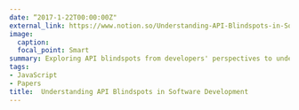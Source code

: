 ```yaml
---
date: “2017-1-22T00:00:00Z"
external_link: https://www.notion.so/Understanding-API-Blindspots-in-Software-Development-ce2600b33d644ccf84296df1cb3968d3?pvs=4
image:
  caption:
  focal_point: Smart
summary: Exploring API blindspots from developers' perspectives to understand how they perceive and address these issues in their code.
tags:
- JavaScript
- Papers
title:  Understanding API Blindspots in Software Development
---
```

